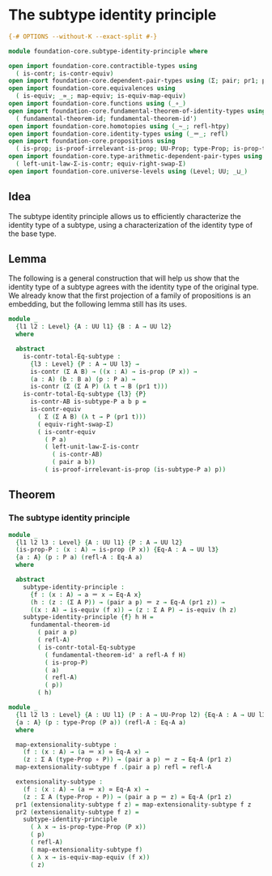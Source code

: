 # The subtype identity principle

```agda
{-# OPTIONS --without-K --exact-split #-}

module foundation-core.subtype-identity-principle where

open import foundation-core.contractible-types using
  ( is-contr; is-contr-equiv)
open import foundation-core.dependent-pair-types using (Σ; pair; pr1; pr2)
open import foundation-core.equivalences using
  ( is-equiv; _≃_; map-equiv; is-equiv-map-equiv)
open import foundation-core.functions using (_∘_)
open import foundation-core.fundamental-theorem-of-identity-types using
  ( fundamental-theorem-id; fundamental-theorem-id')
open import foundation-core.homotopies using (_~_; refl-htpy)
open import foundation-core.identity-types using (_＝_; refl)
open import foundation-core.propositions using
  ( is-prop; is-proof-irrelevant-is-prop; UU-Prop; type-Prop; is-prop-type-Prop)
open import foundation-core.type-arithmetic-dependent-pair-types using
  ( left-unit-law-Σ-is-contr; equiv-right-swap-Σ)
open import foundation-core.universe-levels using (Level; UU; _⊔_)
```

## Idea

The subtype identity principle allows us to efficiently characterize the identity type of a subtype, using a characterization of the identity type of the base type.

## Lemma

The following is a general construction that will help us show that the identity type of a subtype agrees with the identity type of the  original type. We already know that the first projection of a family of propositions is an embedding, but the following lemma still has its uses.

```agda
module _
  {l1 l2 : Level} {A : UU l1} {B : A → UU l2}
  where

  abstract
    is-contr-total-Eq-subtype :
      {l3 : Level} {P : A → UU l3} →
      is-contr (Σ A B) → ((x : A) → is-prop (P x)) →
      (a : A) (b : B a) (p : P a) →
      is-contr (Σ (Σ A P) (λ t → B (pr1 t)))
    is-contr-total-Eq-subtype {l3} {P}
      is-contr-AB is-subtype-P a b p =
      is-contr-equiv
        ( Σ (Σ A B) (λ t → P (pr1 t)))
        ( equiv-right-swap-Σ)
        ( is-contr-equiv
          ( P a)
          ( left-unit-law-Σ-is-contr
            ( is-contr-AB)
            ( pair a b))
          ( is-proof-irrelevant-is-prop (is-subtype-P a) p))
```

## Theorem

### The subtype identity principle

```agda
module _
  {l1 l2 l3 : Level} {A : UU l1} {P : A → UU l2}
  (is-prop-P : (x : A) → is-prop (P x)) {Eq-A : A → UU l3}
  {a : A} (p : P a) (refl-A : Eq-A a)
  where

  abstract
    subtype-identity-principle :
      {f : (x : A) → a ＝ x → Eq-A x}
      (h : (z : (Σ A P)) → (pair a p) ＝ z → Eq-A (pr1 z)) →
      ((x : A) → is-equiv (f x)) → (z : Σ A P) → is-equiv (h z)
    subtype-identity-principle {f} h H =
      fundamental-theorem-id
        ( pair a p)
        ( refl-A)
        ( is-contr-total-Eq-subtype
          ( fundamental-theorem-id' a refl-A f H)
          ( is-prop-P)
          ( a)
          ( refl-A)
          ( p))
        ( h)

module _
  {l1 l2 l3 : Level} {A : UU l1} (P : A → UU-Prop l2) {Eq-A : A → UU l3}
  {a : A} (p : type-Prop (P a)) (refl-A : Eq-A a)
  where

  map-extensionality-subtype :
    (f : (x : A) → (a ＝ x) ≃ Eq-A x) →
    (z : Σ A (type-Prop ∘ P)) → (pair a p) ＝ z → Eq-A (pr1 z)
  map-extensionality-subtype f .(pair a p) refl = refl-A

  extensionality-subtype :
    (f : (x : A) → (a ＝ x) ≃ Eq-A x) →
    (z : Σ A (type-Prop ∘ P)) → (pair a p ＝ z) ≃ Eq-A (pr1 z)
  pr1 (extensionality-subtype f z) = map-extensionality-subtype f z
  pr2 (extensionality-subtype f z) =
    subtype-identity-principle
      ( λ x → is-prop-type-Prop (P x))
      ( p)
      ( refl-A)
      ( map-extensionality-subtype f)
      ( λ x → is-equiv-map-equiv (f x))
      ( z)
```
